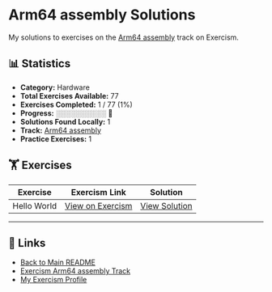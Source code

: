 # Arm64 assembly Solutions

My solutions to exercises on the [Arm64 assembly](https://exercism.org/tracks/arm64-assembly) track on Exercism.

## 📊 Statistics

- **Category:** Hardware
- **Total Exercises Available:** 77
- **Exercises Completed:** 1 / 77 (1%)
- **Progress:** ░░░░░░░░░░ 🔴
- **Solutions Found Locally:** 1
- **Track:** [Arm64 assembly](https://exercism.org/tracks/arm64-assembly)
- **Practice Exercises:** 1

## 🏋️ Exercises

| Exercise | Exercism Link | Solution |
|----------|---------------|----------|
| Hello World | [View on Exercism](https://exercism.org/tracks/arm64-assembly/exercises/hello-world) | [View Solution](hello-world/README.md) |

---

## 🔗 Links

- [Back to Main README](../README.md)
- [Exercism Arm64 assembly Track](https://exercism.org/tracks/arm64-assembly)
- [My Exercism Profile](https://exercism.org/profiles/princemuel)
